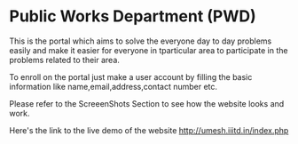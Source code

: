 # Public Works Department (PWD)
 This is the portal which aims to solve the everyone day to day problems easily and make it easier for everyone in tparticular area to participate in the problems related to their area.

 To enroll on the portal just make a user account by filling the basic information like name,email,address,contact number etc.

 Please refer to the ScreeenShots Section to see how the website looks and work.

 Here's the link to the live demo of the website
 http://umesh.iiitd.in/index.php